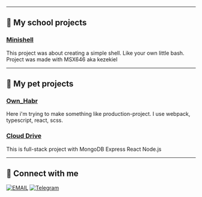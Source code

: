 ----------------------------------------------------------------
## 🏫 My school projects

### <a href="https://github.com/ysachiko/Minishell">Minishell</a>

This project was about creating a simple shell.
Like your own little bash.
Project was made with MSX646 aka kezekiel

----------------------------------------------------------------
## 🐶 My pet projects

### <a href="https://github.com/ysachiko/Own_Habr">Own_Habr</a>
Here i'm trying to make something like production-project. I use webpack, typescript, react, scss. 

### <a href="https://github.com/ysachiko/CloudDrive">Cloud Drive</a>

This is full-stack project with MongoDB Express React Node.js

----------------------------------------------------------------

## 🤝 Connect with me

[![EMAIL](https://img.shields.io/badge/Gmail-D14836?style=for-the-badge&logo=gmail&logoColor=white)](mailto:yurakovalev99@gmail.com)
[![Telegram](https://img.shields.io/badge/Telegram-2CA5E0?style=for-the-badge&logo=telegram&logoColor=white)](https://t.me/Yurakovalev8)
